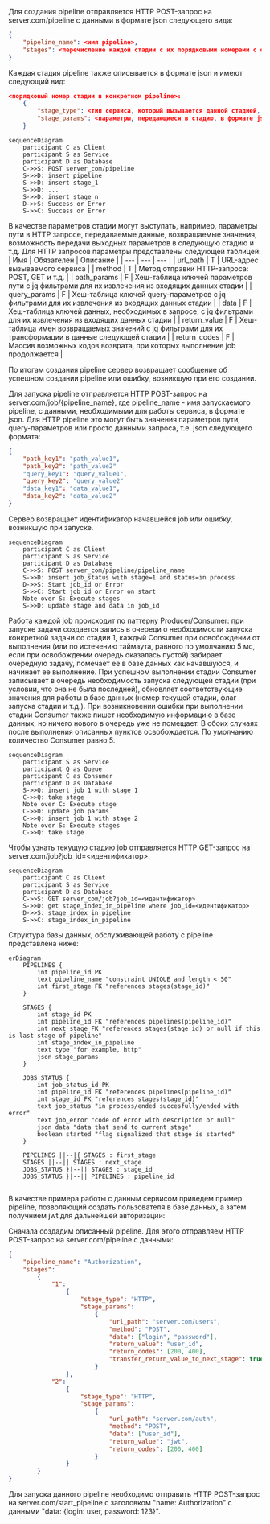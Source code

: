Для создания pipeline отправляется HTTP POST-запрос на server.com/pipeline с данными в формате json следующего вида:
```json
{
    "pipeline_name": <имя pipeline>,
    "stages": <перечисление каждой стадии с их порядковыми номерами с описанием каждой из них в формате json>
}
```

Каждая стадия pipeline также описывается в формате json и имеют следующий вид:
```json
<порядковый номер стадии в конкретном pipeline>:
    {
        "stage_type": <тип сервиса, который вызывается данной стадией, например, http. Возможные варианты типов описаны ниже>,
        "stage_params": <параметры, передающиеся в стадию, в формате json>
    }
```

```mermaid
sequenceDiagram
    participant C as Client
    participant S as Service
    participant D as Database
    C->>S: POST server_com/pipeline
    S->>D: insert pipeline
    S->>D: insert stage_1
    S->>D: ...
    S->>D: insert stage_n
    D->>S: Success or Error
    S->>C: Success or Error
```

В качестве параметров стадии могут выступать, например, параметры пути в HTTP запросе, передаваемые данные, возвращаемые значения, возможность передачи выходных параметров в следующую стадию и т.д. Для HTTP запросов параметры представлены следующей таблицей:
| Имя | Обязателен | Описание |
| --- | --- | --- |
| url_path | T | URL-адрес вызываемого сервиса |
| method | T | Метод отправки HTTP-запроса: POST, GET и т.д. |
| path_params | F | Хеш-таблица ключей параметров пути с jq фильтрами для их извлечения из входящих данных стадии |
| query_params | F | Хеш-таблица ключей query-параметров с jq фильтрами для их извлечения из входящих данных стадии |
| data | F | Хеш-таблица ключей данных, необходимых в запросе, с jq фильтрами для их извлечения из входящих данных стадии |
| return_value | F | Хеш-таблица имен возвращаемых значений с jq фильтрами для их трансформации в данные следующей стадии |
| return_codes | F | Массив возможных кодов возврата, при которых выполнение job продолжается |

По итогам создания pipeline сервер возвращает сообщение об успешном создании pipeline или ошибку, возникшую при его создании.

Для запуска pipeline отправляется HTTP POST-запрос на server.com/job/{pipeline_name}, где pipeline_name - имя запускаемого pipeline, с данными, необходимыми для работы сервиса, в формате json. Для HTTP pipeline это могут быть значения параметров пути, query-параметров или просто данными запроса, т.е. json следующего формата:
```json
{
    "path_key1": "path_value1",
    "path_key2": "path_value2"
    "query_key1": "query_value1",
    "query_key2": "query_value2"
    "data_key1": "data_value1",
    "data_key2": "data_value2"
}
```

Сервер возвращает идентификатор начавшейся job или ошибку, возникшую при запуске.

```mermaid
sequenceDiagram
    participant C as Client
    participant S as Service
    participant D as Database
    C->>S: POST server_com/pipeline/pipeline_name
    S->>D: insert job_status with stage=1 and status=in process
    D->>S: Start job_id or Error
    S->>C: Start job_id or Error on start
    Note over S: Execute stages
    S->>D: update stage and data in job_id
```

Работа каждой job происходит по паттерну Producer/Consumer: при запуске задачи создается запись в очереди о необходимости запуска конкретной задачи со стадии 1, каждый Consumer при освобождении от выполнения (или по истечению таймаута, равного по умолчанию 5 мс, если при освобождении очередь оказалась пустой) забирает очередную задачу, помечает ее в базе данных как начавшуюся, и начинает ее выполнение. При успешном выполнении стадии Consumer записывает в очередь необходимость запуска следующей стадии (при условии, что она не была последней), обновляет соответствующие значения для работы в базе данных (номер текущей стадии, флаг запуска стадии и т.д.). При возникновении ошибки при выполнении стадии Consumer также пишет необходимую информацию в базе данных, но ничего нового в очередь уже не помещает. В обоих случаях после выполнения описанных пунктов освобождается. По умолчанию количество Consumer равно 5.

```mermaid
sequenceDiagram
    participant S as Service
    participant Q as Queue
    participant C as Consumer
    participant D as Database
    S->>Q: insert job 1 with stage 1
    C->>Q: take stage
    Note over C: Execute stage
    C->>D: update job params
    C->>Q: insert job 1 with stage 2
    Note over S: Execute stages
    C->>Q: take stage
```

Чтобы узнать текущую стадию job отправляется HTTP GET-запрос на server.com/job?job_id=<идентификатор>.

```mermaid
sequenceDiagram
    participant C as Client
    participant S as Service
    participant D as Database
    C->>S: GET server_com/job?job_id=<идентификатор>
    S->>D: get stage_index_in_pipeline where job_id=<идентификатор>
    D->>S: stage_index_in_pipeline
    S->>C: stage_index_in_pipeline
```

Структура базы данных, обслуживающей работу с pipeline представлена ниже:

```mermaid
erDiagram
    PIPELINES {
        int pipeline_id PK
        text pipeline_name "constraint UNIQUE and length < 50"
        int first_stage FK "references stages(stage_id)"
    }
    
    STAGES {
        int stage_id PK
        int pipeline_id FK "references pipelines(pipeline_id)"
        int next_stage FK "references stages(stage_id) or null if this is last stage of pipeline"
        int stage_index_in_pipeline
        text type "for example, http"
        json stage_params 
    }

    JOBS_STATUS {
        int job_status_id PK
        int pipeline_id FK "references pipelines(pipeline_id)"
        int stage_id FK "references stages(stage_id)"
        text job_status "in process/ended succesfully/ended with error"
        text job_error "code of error with description or null"
        json data "data that send to current stage"
        boolean started "flag signalized that stage is started"
    }

    PIPELINES ||--|{ STAGES : first_stage
    STAGES ||--|| STAGES : next_stage
    JOBS_STATUS }|--|| STAGES : stage_id
    JOBS_STATUS }|--|| PIPELINES : pipeline_id
    
```
В качестве примера работы с данным сервисом приведем пример pipeline, позволяющий создать пользователя в базе данных, а затем получнием jwt для дальнейшей авторизации:

Сначала создадим описанный pipeline. Для этого отправляем HTTP POST-запрос на server.com/pipeline с данными:
```json
{
    "pipeline_name": "Authorization",
    "stages": 
        {
            "1":
                {
                    "stage_type": "HTTP",
                    "stage_params": 
                        {
                            "url_path": "server.com/users",
                            "method": "POST",
                            "data": ["login", "password"],
                            "return_value": "user_id",
                            "return_codes": [200, 400],
                            "transfer_return_value_to_next_stage": true
                        }
                },
            "2":
                {
                    "stage_type": "HTTP",
                    "stage_params": 
                        {
                            "url_path": "server.com/auth",
                            "method": "POST",
                            "data": ["user_id"],
                            "return_value": "jwt",
                            "return_codes": [200, 400]
                        }
                }
        }
}
```

Для запуска данного pipeline необходимо отправить HTTP POST-запрос на server.com/start_pipeline с заголовком "name: Authorization" с данными "data: {login: user, password: 123}".
